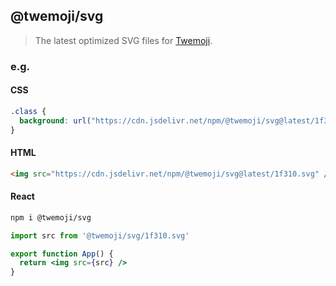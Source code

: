 ## @twemoji/svg

> The latest optimized SVG files for
> [Twemoji](https://github.com/jdecked/twemoji).

### e.g.

#### CSS

```css
.class {
  background: url("https://cdn.jsdelivr.net/npm/@twemoji/svg@latest/1f310.svg");
}
```

#### HTML

```html
<img src="https://cdn.jsdelivr.net/npm/@twemoji/svg@latest/1f310.svg" />
```

#### React

```bash
npm i @twemoji/svg
```

```jsx
import src from '@twemoji/svg/1f310.svg'

export function App() {
  return <img src={src} />
}
```
